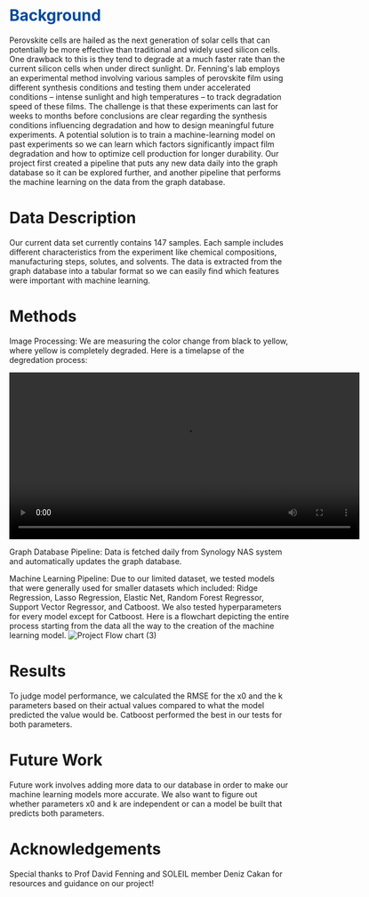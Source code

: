 
# <span style="color: #004a99;">Background </span>
  Perovskite cells are hailed as the next generation of solar cells that can potentially be more effective than traditional and widely used silicon cells.  One drawback to this is they tend to degrade at a much faster rate than the current silicon cells when under direct sunlight. 
  Dr. Fenning's lab employs an experimental method involving various samples of perovskite
film using different synthesis conditions and testing them under accelerated conditions –
intense sunlight and high temperatures – to track degradation speed of these films. The
challenge is that these experiments can last for weeks to months before conclusions are
clear regarding the synthesis conditions influencing degradation and how to design meaningful future experiments. A potential solution is to train a machine-learning model on past
experiments so we can learn which factors significantly impact film degradation and how
to optimize cell production for longer durability. Our project first created a pipeline that puts any new data daily into the graph database so it can be explored further, and another pipeline that performs the machine learning on the data from the graph database. 


# Data Description
  Our current data set currently contains 147 samples. Each sample includes different characteristics from the experiment like chemical compositions, manufacturing steps, solutes, and solvents. The data is extracted from the graph database into a tabular format so we can easily find which features were important with machine learning.  

  
# Methods
Image Processing:
  We are measuring the color change from black to yellow, where yellow is completely degraded. Here is a timelapse of the degredation process:

<video width="630" height="300" src="https://github.com/UdonK1ng/DSC180AB-Solar/assets/97561013/1c720849-723c-4f16-bc06-93d2ee27b3bd"></video>

Graph Database Pipeline:
  Data is fetched daily from Synology NAS system and automatically updates the graph database. 


Machine Learning Pipeline: 
  Due to our limited dataset, we tested models that were generally used for smaller datasets which included: Ridge Regression, Lasso Regression, Elastic Net, Random Forest Regressor, Support Vector Regressor, and Catboost.  We also tested hyperparameters for every model except for Catboost.
  Here is a flowchart depicting the entire process starting from the data all the way to the creation of the machine learning model. 
![Project Flow chart (3)](https://github.com/UdonK1ng/DSC180AB-Solar/assets/97561013/abefca97-76bc-4e5e-b4d8-1ff3031a20db)
# Results
  To judge model performance, we calculated the RMSE for the x0 and the k parameters based on their actual values compared to what the model predicted the value would be. Catboost performed the best in our tests for both parameters. 


# Future Work
  Future work involves adding more data to our database in order to make our machine learning models more accurate. We also want to figure out whether parameters x0 and k are independent or can a model be built that predicts both parameters. 

  
# Acknowledgements
Special thanks to Prof David Fenning and SOLEIL member Deniz Cakan for resources and guidance on our project!

